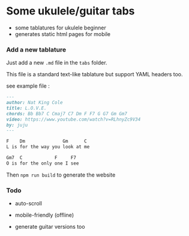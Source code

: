 # Some ukulele/guitar tabs

 - some tablatures for ukulele beginner
 - generates static html pages for mobile

### Add a new tablature

Just add a new `.md` file in the `tabs` folder.

This file is a standard text-like tablature but support YAML headers too.

see example file :

```md
---
author: Nat King Cole
title: L.O.V.E.
chords: Bb Bb7 C Cmaj7 C7 Dm F F7 G G7 Gm Gm7
video: https://www.youtube.com/watch?v=RLhnyZc9V34
by: juju
---

F    Dm              Gm      C
L is for the way you look at me

Gm7  C            F     F7
O is for the only one I see
```

Then `npm run build` to generate the website

### Todo

 - auto-scroll

 - mobile-friendly (offline)

 - generate guitar versions too
